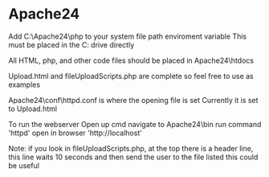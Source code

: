 # Apache24

Add C:\Apache24\php to your system file path enviroment variable
   This must be placed in the C: drive directly
   
All HTML, php, and other code files should be placed in Apache24\htdocs

Upload.html and fileUploadScripts.php are complete so feel free to use as examples

Apache24\conf\httpd.conf is where the opening file is set
	Currently it is set to Upload.html
	
To run the webserver
	Open up cmd
	navigate to Apache24\bin
	run command 'httpd'
	open in browser 'http://localhost'
	
Note:
	if you look in fileUploadScripts.php, at the top there is a header line, this line waits 10 seconds and then send the user to the file listed
	this could be useful
	

	

   